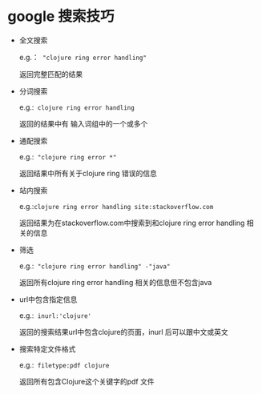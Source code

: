 

# google 搜索技巧

- 全文搜索

  e.g.：` "clojure ring error handling"`

  返回完整匹配的结果

- 分词搜索

  e.g.:` clojure ring error handling`

  返回的结果中有 输入词组中的一个或多个

- 通配搜索

  e.g.:` "clojure ring error *"`

  返回结果中所有关于clojure ring  错误的信息

- 站内搜索

  e.g.:`clojure ring error handling site:stackoverflow.com`

  返回结果为在stackoverflow.com中搜索到和clojure ring error handling 相关的信息

- 筛选

  e.g.:` "clojure ring error handling" -"java"`

  返回所有clojure ring error handling 相关的信息但不包含java

- url中包含指定信息

  e.g.:` inurl:'clojure'`

  返回的搜索结果url中包含clojure的页面，inurl 后可以跟中文或英文

- 搜索特定文件格式

  e.g.:` filetype:pdf clojure`

  返回所有包含Clojure这个关键字的pdf 文件
